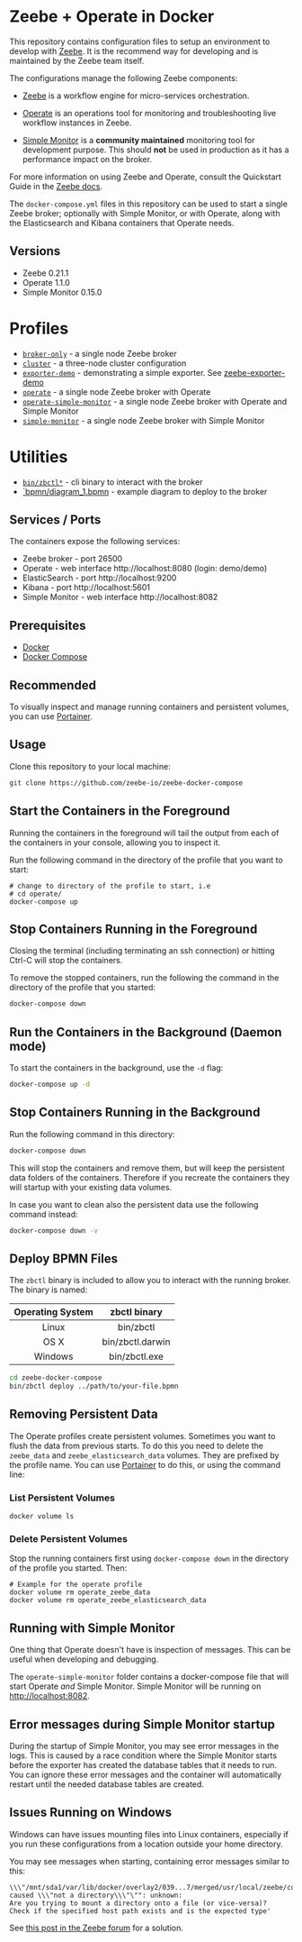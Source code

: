 # Zeebe + Operate in Docker

This repository contains configuration files to setup an environment to
develop with [Zeebe]. It is the recommend way for developing and is maintained
by the Zeebe team itself.

The configurations manage the following Zeebe components:

- [Zeebe] is a workflow engine for micro-services orchestration.

- [Operate](https://zeebe.io/blog/2019/04/announcing-operate-visibility-and-problem-solving/) is an operations tool for monitoring and troubleshooting live workflow instances in Zeebe.

- [Simple Monitor](https://github.com/zeebe-io/zeebe-simple-monitor) is a **community maintained** monitoring tool for development purpose. This should **not** be used in production as it has a performance impact on the broker.

For more information on using Zeebe and Operate, consult the Quickstart Guide in the [Zeebe docs](https://docs.zeebe.io/getting-started/README.html).

The `docker-compose.yml` files in this repository can be used to start a single Zeebe broker; optionally with Simple Monitor, or with Operate, along with the Elasticsearch and Kibana containers that Operate needs.

## Versions

* Zeebe 0.21.1
* Operate 1.1.0
* Simple Monitor 0.15.0

# Profiles

* [`broker-only`](broker-only/docker-compose.yml) - a single node Zeebe broker
* [`cluster`](cluster/docker-compose.yml) - a three-node cluster configuration
* [`exporter-demo`](exporter-demo/docker-compose.yml) - demonstrating a simple exporter. See [zeebe-exporter-demo](https://github.com/jwulf/zeebe-exporter-demo)
* [`operate`](operate/docker-compose.yml) - a single node Zeebe broker with Operate
* [`operate-simple-monitor`](operate-simple-monitor/docker-compose.yml) - a single node Zeebe broker with Operate and Simple Monitor
* [`simple-monitor`](simple-monitor/docker-compose.yml) -  a single node Zeebe broker with Simple Monitor

# Utilities

* [`bin/zbctl*`](bin) - cli binary to interact with the broker
* [`bpmn/diagram_1.bpmn](bpmn) - example diagram to deploy to the broker

## Services / Ports

The containers expose the following services:

- Zeebe broker - port 26500
- Operate - web interface http://localhost:8080 (login: demo/demo)
- ElasticSearch - port http://localhost:9200
- Kibana - port http://localhost:5601
- Simple Monitor - web interface http://localhost:8082

## Prerequisites

- [Docker](https://docs.docker.com/install/)
- [Docker Compose](https://docs.docker.com/compose/install/)

## Recommended

To visually inspect and manage running containers and persistent volumes, you can use [Portainer](https://portainer.io).


## Usage

Clone this repository to your local machine:

```bash
git clone https://github.com/zeebe-io/zeebe-docker-compose
```

## Start the Containers in the Foreground

Running the containers in the foreground will tail the output from each of the containers in your console, allowing you to inspect it.

Run the following command in the directory of the profile that you want to start:

```
# change to directory of the profile to start, i.e
# cd operate/
docker-compose up
```

## Stop Containers Running in the Foreground

Closing the terminal (including terminating an ssh connection) or hitting Ctrl-C will stop the containers.

To remove the stopped containers, run the following the command in the directory of the profile that you started:

```bash
docker-compose down
```

## Run the Containers in the Background (Daemon mode)

To start the containers in the background, use the `-d` flag:

```bash
docker-compose up -d
```

## Stop Containers Running in the Background

Run the following command in this directory:

```bash
docker-compose down
```

This will stop the containers and remove them, but will keep the persistent
data folders of the containers. Therefore if you recreate the containers they
will startup with your existing data volumes.

In case you want to clean also the persistent data use the following command
instead:

```bash
docker-compose down -v
```

## Deploy BPMN Files

The `zbctl` binary is included to allow you to interact with the running broker. The binary is named:

| Operating System |   zbctl binary   |
|:----------------:|:----------------:|
|       Linux      | bin/zbctl        |
|       OS X       | bin/zbctl.darwin |
|      Windows     | bin/zbctl.exe    |


```bash
cd zeebe-docker-compose
bin/zbctl deploy ../path/to/your-file.bpmn
```

## Removing Persistent Data

The Operate profiles create persistent volumes. Sometimes you want to flush the data from previous starts. To do this you need to delete the `zeebe_data` and `zeebe_elasticsearch_data` volumes. They are prefixed by the profile name. You can use [Portainer](https://portainer.io) to do this, or using the command line:

### List Persistent Volumes

```
docker volume ls
```

### Delete Persistent Volumes

Stop the running containers first using `docker-compose down` in the directory of the profile you started. Then:

```
# Example for the operate profile
docker volume rm operate_zeebe_data
docker volume rm operate_zeebe_elasticsearch_data
```

## Running with Simple Monitor

One thing that Operate doesn't have is inspection of messages. This can be useful when developing and debugging.

The `operate-simple-monitor` folder contains a docker-compose file that will start Operate _and_ Simple Monitor. Simple Monitor will be running on [http://localhost:8082](http://localhost:8082).

## Error messages during Simple Monitor startup

During the startup of Simple Monitor, you may see error messages in the logs. This is caused by a race condition where the Simple Monitor starts before the exporter has created the database tables that it needs to run. You can ignore these error messages and the container will automatically restart until the needed database tables are created.

## Issues Running on Windows

Windows can have issues mounting files into Linux containers, especially if you run these configurations from a location outside your home directory.

You may see messages when starting, containing error messages similar to this:

```
\\\"/mnt/sda1/var/lib/docker/overlay2/039...7/merged/usr/local/zeebe/conf/zeebe.cfg.toml\\\"
caused \\\"not a directory\\\"\"": unknown:
Are you trying to mount a directory onto a file (or vice-versa)?
Check if the specified host path exists and is the expected type'
```

See [this post in the Zeebe forum](https://forum.zeebe.io/t/docker-compose-operate-error/479/11) for a solution.


[Zeebe]: https://zeebe.io
